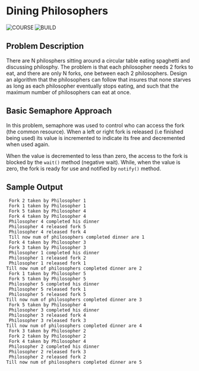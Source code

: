 # Dining Philosophers

<img align="left" alt="COURSE" src="https://img.shields.io/badge/COURSE-COE628-blue"/>
<img align="left" alt="BUILD" src="https://img.shields.io/badge/Build-Success-brightgreen"/>
<br>

## Problem Description
There are N philosphers sitting around a circular table eating spaghetti and discussing philosphy. The problem is that each philosopher needs 2 forks to eat, and there are only N forks, one between each 2 philosophers. Design an algorithm that the philosophers can follow that insures that none starves as long as each philosopher eventually stops eating, and such that the maximum number of philosophers can eat at once.

## Basic Semaphore Approach 

In this problem, semaphore was used to control who can access the fork (the common resource).  When a left or right fork is released (i.e finished being used) its value is incremented to indicate its free and decremented when used again. 

When the value is decremented to less than zero, the access to the fork is blocked by the `wait()` method (negative wait). While, when the value is zero, the fork is ready for use and notified by `notify()` method.  

## Sample Output

```
 Fork 2 taken by Philosopher 1
 Fork 1 taken by Philosopher 1
 Fork 5 taken by Philosopher 4
 Fork 4 taken by Philosopher 4
 Philosopher 4 completed his dinner
 Philosopher 4 released fork 5
 Philosopher 4 released fork 4
 Till now num of philosophers completed dinner are 1
 Fork 4 taken by Philosopher 3
 Fork 3 taken by Philosopher 3
 Philosopher 1 completed his dinner
 Philosopher 1 released fork 2
 Philosopher 1 released fork 1
Till now num of philosophers completed dinner are 2
 Fork 1 taken by Philosopher 5
 Fork 5 taken by Philosopher 5
 Philosopher 5 completed his dinner
 Philosopher 5 released fork 1
 Philosopher 5 released fork 5
Till now num of philosophers completed dinner are 3
 Fork 5 taken by Philosopher 4
 Philosopher 3 completed his dinner
 Philosopher 3 released fork 4
 Philosopher 3 released fork 3
Till now num of philosophers completed dinner are 4
 Fork 3 taken by Philosopher 2
 Fork 2 taken by Philosopher 2
 Fork 4 taken by Philosopher 4
 Philosopher 2 completed his dinner
 Philosopher 2 released fork 3
 Philosopher 2 released fork 2
Till now num of philosophers completed dinner are 5
```